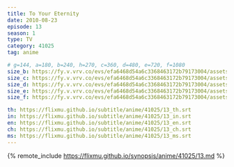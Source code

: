 ```yaml
---
title: To Your Eternity
date: 2010-08-23
episode: 13
season: 1
type: TV
category: 41025
tag: anime

# g=144, a=180, b=240, h=270, c=360, d=480, e=720, f=1080
size_b: https://fy.v.vrv.co/evs/efa6468d54a6c3368463172b79173004/assets/efa6468d54a6c3368463172b79173004_4102881.mp4
size_c: https://fy.v.vrv.co/evs/efa6468d54a6c3368463172b79173004/assets/efa6468d54a6c3368463172b79173004_4102880.mp4
size_d: https://fy.v.vrv.co/evs/efa6468d54a6c3368463172b79173004/assets/efa6468d54a6c3368463172b79173004_4102882.mp4
size_e: https://fy.v.vrv.co/evs/efa6468d54a6c3368463172b79173004/assets/efa6468d54a6c3368463172b79173004_4102883.mp4
size_f: https://fy.v.vrv.co/evs/efa6468d54a6c3368463172b79173004/assets/efa6468d54a6c3368463172b79173004_4102884.mp4

th: https://flixmu.github.io/subtitle/anime/41025/13_th.srt
in: https://flixmu.github.io/subtitle/anime/41025/13_in.srt
en: https://flixmu.github.io/subtitle/anime/41025/13_en.srt
ch: https://flixmu.github.io/subtitle/anime/41025/13_ch.srt
ms: https://flixmu.github.io/subtitle/anime/41025/13_ms.srt
---
```

{% remote_include https://flixmu.github.io/synopsis/anime/41025/13.md %}
